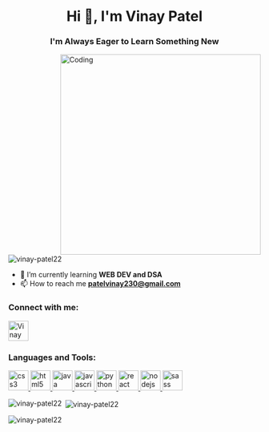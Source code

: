 <h1 align="center">Hi 👋, I'm Vinay Patel</h1>
<h3 align="center">I'm Always Eager to Learn Something New</h3>
<img
  src="https://media.giphy.com/media/iIqmM5tTjmpOB9mpbn/giphy.gif"
  alt="Coding"
  width="400"
   align="right"
/>
<p align="left">
  
  <img
    src="https://komarev.com/ghpvc/?username=vinay-patel22&label=Profile%20views&color=0e75b6&style=flat"
    alt="vinay-patel22"
  /> 
  
</p>

- 🌱 I’m currently learning **WEB DEV and DSA** 
- 📫 How to reach me
**patelvinay230@gmail.com**

<h3 align="left">Connect with me:</h3>
<p align="left">
  <a href="https://www.linkedin.com/in/vinay-patel-971375243/" target="blank"
    ><img
      align="center"
      src="https://cdn-icons-png.flaticon.com/128/3536/3536505.png"
      alt="Vinay Patel"
      height="40"
      width="40"
  /></a>
</p>

<h3 align="left">Languages and Tools:</h3>
<p align="left">
  <a href="https://www.w3schools.com/css/" target="_blank" rel="noreferrer">
    <img
      src="https://cdn-icons-png.flaticon.com/128/732/732190.png"
      alt="css3"
      width="40"
      height="40"
    />
  </a>
  <a href="https://www.w3.org/html/" target="_blank" rel="noreferrer">
    <img
      src="https://cdn-icons-png.flaticon.com/128/1216/1216733.png"
      alt="html5"
      width="40"
      height="40"
    />
  </a>
  <a href="https://www.java.com" target="_blank" rel="noreferrer">
    <img
      src="https://cdn-icons-png.flaticon.com/128/5968/5968282.png"
      alt="java"
      width="40"
      height="40"
    />
  </a>
  <a
    href="https://developer.mozilla.org/en-US/docs/Web/JavaScript"
    target="_blank"
    rel="noreferrer"
  >
    <img
      src="https://cdn-icons-png.flaticon.com/128/5968/5968292.png"
      alt="javascript"
      width="40"
      height="40"
    />
  </a>
  <a href="https://www.python.org" target="_blank" rel="noreferrer">
    <img
      src="https://cdn-icons-png.flaticon.com/128/5968/5968350.png"
      alt="python"
      width="40"
      height="40"
    />
  </a>
  <a href="https://react.dev/">
    <img
      src="https://cdn-icons-png.flaticon.com/128/919/919851.png"
      alt="react"
      width="40"
      height="40"
    />
  </a>
   <a href="https://nodejs.org/en/docs">
    <img
      src="https://nodejs.org/static/images/logo.svg"
      alt="nodejs"
      width="40"
      height="40"
    />
  </a>
     <a href="https://sass-lang.com/documentation/">
    <img
      src="https://sass-lang.com/assets/img/logos/logo-b6e1ef6e.svg"
      alt="sass"
      width="40"
      height="40"
    />
  </a>
</p>

<p>
  <img
    align="left"
    src="https://github-readme-stats.vercel.app/api/top-langs?username=vinay-patel22&show_icons=true&locale=en&layout=compact"
    alt="vinay-patel22"
  />
</p>

<p>
  &nbsp;<img
    align="center"
    src="https://github-readme-stats.vercel.app/api?username=vinay-patel22&show_icons=true&locale=en"
    alt="vinay-patel22"
  />
</p>

<p>
  <img
    align="center"
    src="https://github-readme-streak-stats.herokuapp.com/?user=vinay-patel22&"
    alt="vinay-patel22"
  />
</p>
